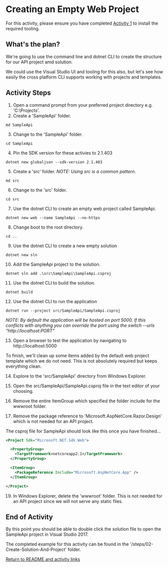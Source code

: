 # Creating an Empty Web Project

For this activity, please ensure you have completed [Activity 1](01-InstallTooling.md) to install the required tooling.

## What's the plan?

We're going to use the command line and dotnet CLI to create the structure for our API project amd solution.

We could use the Visual Studio UI and tooling for this also, but let's see how easily the cross platform CLI supports working with projects and templates.

## Activity Steps

1. Open a command prompt from your preferred project directory e.g. 'C:\Projects\'.
2. Create a 'SampleApi' folder.

```md SampleApi```

3. Change to the 'SampleApi' folder.

```cd SampleApi```

4. Pin the SDK version for these activies to 2.1.403 

```dotnet new globaljson --sdk-version 2.1.403```

5. Create a 'src' folder. *NOTE: Using src is a common pattern.*

```md src```

6. Change to the 'src' folder.

```cd src```

7. Use the dotnet CLI to create an empty web project called SampleApi.

```dotnet new web --name SampleApi --no-https```

8. Change boot to the root directory.

```cd ..```

9. Use the dotnet CLI to create a new empty solution

```dotnet new sln```

10. Add the SampleApi project to the solution.

```dotnet sln add .\src\SampleApi\SampleApi.csproj```

11. Use the dotnet CLI to build the solution.

```dotnet build```

12. Use the dotnet CLI to run the application

```dotnet run --project src/SampleApi/SampleApi.csproj```

*NOTE: By default the application will be hosted on port 5000. If this conflicts with anything you can override the port using the switch  --urls "http://localhost:PORT"*

13. Open a browser to test the application by navigating to http://localhost:5000

To finish, we'll clean up some items added by the default web project template which we do not need. This is not absolutely required but keeps everything clean.

14. Explore to the 'src/SampleApi' directory from Windows Explorer. 
15. Open the src/SampleApi/SampleApi.csproj file in the text editor of your choosing.

17. Remove the entire ItemGroup which specified the folder include for the wwwroot folder.
18. Remove the package reference to 'Microsoft.AspNetCore.Razor.Design' which is not needed for an API project.

The csproj file for SampleApi should look like this once you have finished...

```xml
<Project Sdk="Microsoft.NET.Sdk.Web">

  <PropertyGroup>
    <TargetFramework>netcoreapp2.1</TargetFramework>
  </PropertyGroup>

  <ItemGroup>
    <PackageReference Include="Microsoft.AspNetCore.App" />
  </ItemGroup>

</Project>
```

19. In Windows Explorer, delete the 'wwwroot' folder. This is not needed for an API project since we will not serve any static files.

## End of Activity

By this point you should be able to double click the solution file to open the SampleApi project in Visual Studio 2017.

The completed example for this activity can be found in the '/steps/02-Create-Solution-And-Project' folder.

[Return to README and activity links](../README.md)